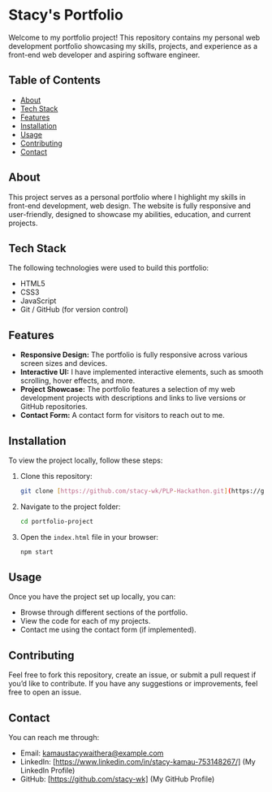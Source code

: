 # Stacy's Portfolio

Welcome to my portfolio project! This repository contains my personal web development portfolio showcasing my skills, projects, and experience as a front-end web developer and aspiring software engineer.

## Table of Contents

- [About](#about)
- [Tech Stack](#tech-stack)
- [Features](#features)
- [Installation](#installation)
- [Usage](#usage)
- [Contributing](#contributing)
- [Contact](#contact)

## About

This project serves as a personal portfolio where I highlight my skills in front-end development, web design. The website is fully responsive and user-friendly, designed to showcase my abilities, education, and current projects.

## Tech Stack

The following technologies were used to build this portfolio:

- HTML5
- CSS3
- JavaScript
- Git / GitHub (for version control)

## Features

- **Responsive Design:** The portfolio is fully responsive across various screen sizes and devices.
- **Interactive UI:** I have implemented interactive elements, such as smooth scrolling, hover effects, and more.
- **Project Showcase:** The portfolio features a selection of my web development projects with descriptions and links to live versions or GitHub repositories.
- **Contact Form:** A contact form for visitors to reach out to me.

## Installation

To view the project locally, follow these steps:

1.  Clone this repository:

    ```bash
    git clone [https://github.com/stacy-wk/PLP-Hackathon.git](https://github.com/stacy-wk/PLP-Hackathon.git)
    ```

2.  Navigate to the project folder:

    ```bash
    cd portfolio-project
    ```

3.  Open the `index.html` file in your browser:

    ```bash
    npm start
    ```

## Usage

Once you have the project set up locally, you can:

- Browse through different sections of the portfolio.
- View the code for each of my projects.
- Contact me using the contact form (if implemented).

## Contributing

Feel free to fork this repository, create an issue, or submit a pull request if you’d like to contribute. If you have any suggestions or improvements, feel free to open an issue.

## Contact

You can reach me through:

-   Email: kamaustacywaithera@example.com
-   LinkedIn: [https://www.linkedin.com/in/stacy-kamau-753148267/] (My LinkedIn Profile)
-   GitHub: [https://github.com/stacy-wk] (My GitHub Profile)









